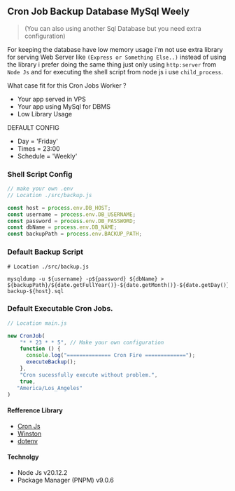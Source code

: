 ## Cron Job Backup Database MySql Weely

> (You can also using another Sql Database but you need extra configuration)

For keeping the database have low memory usage i'm not use extra library for serving Web Server like ``(Express or Something Else..)`` instead of using the library i prefer doing the same thing 
just only using ``http:server`` from ``Node Js`` and for executing the shell script from node js i use ``child_process``. 

What case fit for this Cron Jobs Worker ?
 - Your app served in VPS
 - Your app using MySql for DBMS
 - Low Library Usage

DEFAULT CONFIG
  - Day = 'Friday'
  - Times = 23:00
  - Schedule = 'Weekly'

### Shell Script Config
```js
// make your own .env 
// Location ./src/backup.js

const host = process.env.DB_HOST;
const username = process.env.DB_USERNAME;
const password = process.env.DB_PASSWORD;
const dbName = process.env.DB_NAME;
const backupPath = process.env.BACKUP_PATH;
```
   


### Default Backup Script

```shell
# Location ./src/backup.js

mysqldump -u ${username} -p${password} ${dbName} > ${backupPath}/${date.getFullYear()}-${date.getMonth()}-${date.getDay()}At[${date.getHours()}:${date.getMinutes()}]-backup-${host}.sql
```

### Default Executable Cron Jobs.
```js
// Location main.js

new CronJob(
    "* * 23 * * 5", // Make your own configuration
    function () {
      console.log("============== Cron Fire =============");
      executeBackup();
    },
    "Cron sucessfully execute without problem.",
    true,
   "America/Los_Angeles"
)
```

#### Refference Library 
  + [Cron Js](https://github.com/kelektiv/node-cron)
  + [Winston](https://www.npmjs.com/package/winston)
  + [dotenv](https://www.npmjs.com/package/dotenv)

#### Technolgy
  + Node Js v20.12.2
  + Package Manager (PNPM) v9.0.6


  
